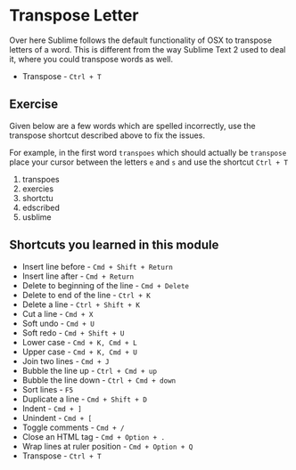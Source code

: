 Transpose Letter
=================

Over here Sublime follows the default functionality of OSX to transpose letters
of a word. This is different from the way Sublime Text 2 used to deal it, where
you could transpose words as well.

* Transpose - `Ctrl + T`

Exercise
---------

Given below are a few words which are spelled incorrectly, use the transpose
shortcut described above to fix the issues.

For example, in the first word `transpoes` which should actually be `transpose`
place your cursor between the letters `e` and `s` and use the shortcut
`Ctrl + T`


1. transpoes
2. exercies
3. shortctu
4. edscribed
5. usblime

Shortcuts you learned in this module
-------------------------------------

* Insert line before - `Cmd + Shift + Return`
* Insert line after - `Cmd + Return`
* Delete to beginning of the line - `Cmd + Delete`
* Delete to end of the line - `Ctrl + K`
* Delete a line - `Ctrl + Shift + K`
* Cut a line - `Cmd + X`
* Soft undo - `Cmd + U`
* Soft redo - `Cmd + Shift + U`
* Lower case - `Cmd + K, Cmd + L`
* Upper case - `Cmd + K, Cmd + U`
* Join two lines - `Cmd + J`
* Bubble the line up - `Ctrl + Cmd + up`
* Bubble the line down - `Ctrl + Cmd + down`
* Sort lines - `F5`
* Duplicate a line - `Cmd + Shift + D`
* Indent - `Cmd + ]`
* Unindent - `Cmd + [`
* Toggle comments - `Cmd + /`
* Close an HTML tag - `Cmd + Option + .`
* Wrap lines at ruler position - `Cmd + Option + Q`
* Transpose - `Ctrl + T`